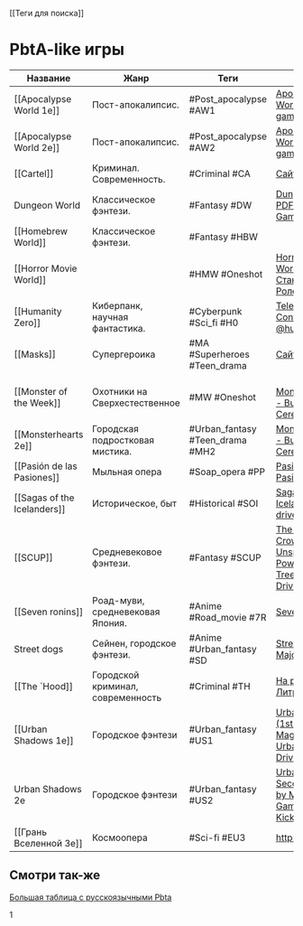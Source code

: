 [[Теги для поиска]]

# PbtA-like игры

| Название                    | Жанр                              | Теги                            | Ссылки                                                                                                                                                                                 |
| --------------------------- | --------------------------------- | ------------------------------- | -------------------------------------------------------------------------------------------------------------------------------------------------------------------------------------- |
| [[Apocalypse World 1e]]     | Пост-апокалипсис.                 | #Post_apocalypse #AW1           | [Apocalypse World – lumpley games](https://lumpley.games/apocalypseworld/)                                                                                                             |
| [[Apocalypse World 2e]]     | Пост-апокалипсис.                 | #Post_apocalypse #AW2           | [Apocalypse World – lumpley games](https://lumpley.games/apocalypseworld/)                                                                                                             |
| [[Cartel]]                  | Криминал. Современность.          | #Criminal #CA                   | [Сайт издания](https://magpiegames.com/pages/cartel)                                                                                                                                   |
| Dungeon World               | Классическое фэнтези.             | #Fantasy #DW                    | [Dungeon World PDF – Indigo Games](https://indigogames.ru/product/dw-pdf/)                                                                                                             |
| [[Homebrew World]]          | Классическое фэнтези.             | #Fantasy #HBW                   |                                                                                                                                                                                        |
| [[Horror Movie World]]      |                                   | #HMW #Oneshot                   | [Horror Movie World на Станции Ролевой](https://rpgbook.ru/HMW)                                                                                                                        |
| [[Humanity Zero]]           | Киберпанк, научная фантастика.    | #Cyberpunk  #Sci_fi #H0         | [Telegram: Contact @humanity\_zero](https://t.me/humanity_zero)                                                                                                                        |
| [[Masks]]                   | Супергероика                      | #MA #Superheroes #Teen_drama    | [Сайт издания](https://magpiegames.com/pages/masks)                                                                                                                                    |
| [[Monster of the Week]]     | Охотники на Сверхестественное     | #MW #Oneshot                    | <br>[Monsterhearts 2 - Buried Without Ceremony](https://buriedwithoutceremony.com/monsterhearts)                                                                                       |
| [[Monsterhearts 2e]]        | Городская подростковая мистика.   | #Urban_fantasy #Teen_drama #MH2 | [Monsterhearts 2 - Buried Without Ceremony](https://buriedwithoutceremony.com/monsterhearts)                                                                                           |
| [[Pasión de las Pasiones]]  | Мыльная опера                     | #Soap_opera #PP                 | [Pasión de las Pasiones](https://preview.drivethrurpg.com/en/product/409558?affiliate_id=948609)                                                                                       |
| [[Sagas of the Icelanders]] | Историческое, быт                 | #Historical #SOI                | [Sagas of the Icelanders - drivethrurpg](https://preview.drivethrurpg.com/en/product/254224/Sagas-of-the-Icelanders)                                                                   |
| [[SCUP]]                    | Средневековое фэнтези.            | #Fantasy #SCUP                  | [The Sword, The Crown, and The Unspeakable Power - Wheel Tree Press \| DriveThruRPG](https://preview.drivethrurpg.com/en/product/239692/The-Sword-The-Crown-and-The-Unspeakable-Power) |
| [[Seven ronins]]            | Роад-муви, средневековая Япония.  | #Anime #Road_movie #7R          | [Seven ronins](https://rpgbook.ru/Seven_ronins)                                                                                                                                        |
| Street dogs                 | Сейнен, городское фэнтези.        | #Anime #Urban_fantasy #SD       | [Street dogs by Major\_Blaskowitz](https://major-blaskowitz.itch.io/street-dogs)                                                                                                       |
| [[The `Hood]]               | Городской криминал, современность | #Criminal #TH                   | [На раёне  - Литрес](https://www.litres.ru/book/dzheyms-allen/na-raene-18151333/chitat-onlayn/)                                                                                        |
| [[Urban Shadows 1e]]        | Городское фэнтези                 | #Urban_fantasy #US1             | [Urban Shadows (1st Ed.) - Magpie Games \| Urban Shadows \| DriveThruRPG](https://preview.drivethrurpg.com/en/product/153464/Urban-Shadows-1st-Ed)                                     |
| Urban Shadows 2e            | Городское фэнтези                 | #Urban_fantasy #US2             | [Urban Shadows: Second Edition by Magpie Games — Kickstarter](https://www.kickstarter.com/projects/magpiegames/urban-shadows-second-edition)                                           |
| [[Грань Вселенной 3e]]      | Космоопера                        | #Sci-fi #EU3                    | http://eotvrpg.ru/                                                                                                                                                                     |

## Смотри так-же
[Большая таблица с русскоязычными Pbta](https://docs.google.com/spreadsheets/d/1YcUKNyM_m6SVVek65giyBSm5zjThc6mhHUFl6MWAgZU/edit)

1